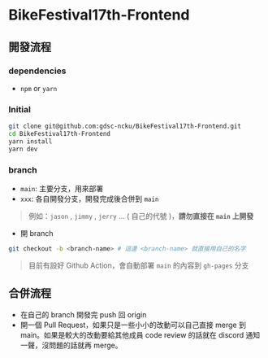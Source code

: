 # BikeFestival17th-Frontend

## 開發流程
### dependencies
- `npm` or `yarn`

### Initial
```bash
git clone git@github.com:gdsc-ncku/BikeFestival17th-Frontend.git
cd BikeFestival17th-Frontend
yarn install
yarn dev
```

### branch
- `main`: 主要分支，用來部署
- `xxx`: 各自開發分支，開發完成後合併到 `main`
> 例如：`jason` , `jimmy` , `jerry` ... ( 自己的代號 )，**請勿直接在 `main` 上開發**
-  開 branch
```bash
git checkout -b <branch-name> # 這邊 <branch-name> 就直接用自己的名字
```
> 目前有設好 Github Action，會自動部署 `main` 的內容到 `gh-pages` 分支

## 合併流程
- 在自己的 branch 開發完 push 回 origin
- 開一個 Pull Request，如果只是一些小小的改動可以自己直接 merge 到 main。如果是較大的改動要給其他成員 code review 的話就在 discord 通知一聲，沒問題的話就再 merge。


